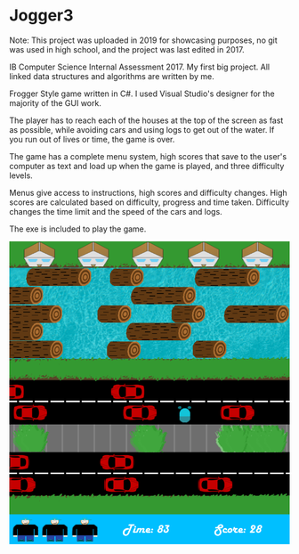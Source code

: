 # Jogger3

Note: This project was uploaded in 2019 for showcasing purposes, no git was used in high school, and the project was last edited in 2017.

IB Computer Science Internal Assessment 2017.
My first big project.
All linked data structures and algorithms are written by me. 

Frogger Style game written in C#.
I used Visual Studio's designer for the majority of the GUI work.

The player has to reach each of the houses at the top of the screen as fast as possible, while avoiding cars and using logs to get out of the water. If you run out of lives or time, the game is over.

The game has a complete menu system, high scores that save to the user's computer as text and load up when the game is played, and three difficulty levels.

Menus give access to instructions, high scores and difficulty changes.
High scores are calculated based on difficulty, progress and time taken.
Difficulty changes the time limit and the speed of the cars and logs.

The exe is included to play the game.

![](jogger.png)
